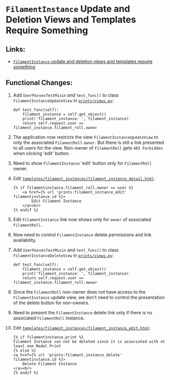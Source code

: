 # `FilamentInstance` Update and Deletion Views and Templates Require Something

## Links:
* [`FilamentInstance` update and deletion views and templates require something](https://github.com/brucestull/three-d-print-tracker/issues/79)

## Functional Changes:

1. Add `UserPassesTestMixin` and `test_func()` to class `FilamentInstanceUpdateView` in [`prints/views.py`](../prints/views.py):
    ```
    def test_func(self):
        filament_instance = self.get_object()
        print('filament_instance: ', filament_instance)
        return self.request.user == filament_instance.filament_roll.owner
    ```


1. The application now restricts the view `FilamentInstanceUpdateView` to only the associated `FilamentRoll` `owner`. But there is still a link presented to all users for the view. Non-owner of `FilamentRoll` gets `403 Forbidden` when clicking 'edit' button.

1. Need to show `FilamentInstance` 'edit' button only for `FilamentRoll` owner.

1. Edit [`templates/filament_instances/filament_instance_detail.html`](../templates/filament_instances/filament_instance_detail.html):
    ```
    {% if filamentinstance.filament_roll.owner == user %}
        <a href={% url 'prints:filament_instance_edit' filamentinstance.id %}>
            Edit Filament Instance
        </a><br>
    {% endif %}
    ```

1. Edit `FilamentInstance` link now shows only for `owner` of associated `FilamentRoll`.

1. Now need to control `FilamentInstance` delete permissions and link availability.

1. Add `UserPassesTestMixin` and `test_func()` to class `FilamentInstanceDeleteView` in [`prints/views.py`](../prints/views.py):
    ```
    def test_func(self):
        filament_instance = self.get_object()
        print('filament_instance: ', filament_instance)
        return self.request.user == filament_instance.filament_roll.owner
    ```

1. Since the `FilamentRoll` non-owner does not have access to the `FilamentInstance` update view, we don't need to control the presentation of the delete button for non-owners.

1. Need to present the `FilamentInstance` delete link only if there is no associated `FilamentRoll` instance.

1. Edit [`templates/filament_instances/filament_instance_edit.html`](../templates/filament_instances/filament_instance_edit.html):
    ```
    {% if filamentinstance.print %}
    Filament Instance can not be deleted since it is associated with at least one Model Print
    {% else %}
    <a href={% url 'prints:filament_instance_delete' filamentinstance.id %}>
        Delete Filament Instance
    </a><br>
    {% endif %}
    ```

